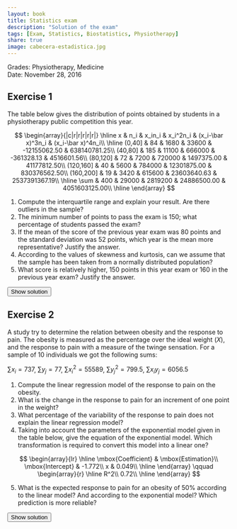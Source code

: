 ```yaml
---
layout: book
title: Statistics exam
description: "Solution of the exam"
tags: [Exam, Statistics, Biostatistics, Physiotherapy]
share: true
image: cabecera-estadistica.jpg
---
```




Grades: Physiotherapy, Medicine  
Date: November 28, 2016 

## Exercise 1
The table below gives the distribution of points obtained by students in a physiotherapy public competition this year.

$$
\begin{array}{|c|r|r|r|r|r|}
\hline
x & n_i & x_in_i & x_i^2n_i & (x_i-\bar x)^3n_i & (x_i-\bar x)^4n_i\\
\hline
(0,40] & 84 & 1680 & 33600 & -12155062.50 & 638140781.25\\
(40,80] & 185 & 11100 & 666000 & -361328.13 & 4516601.56\\
(80,120] & 72 & 7200 & 720000 & 1497375.00 & 41177812.50\\
(120,160] & 40 & 5600 & 784000 & 12301875.00 & 830376562.50\\
(160,200] & 19 & 3420 & 615600 & 23603640.63 & 2537391367.19\\
\hline
\sum & 400 & 29000 & 2819200 & 24886500.00 & 4051603125.00\\
\hline
\end{array}
$$

1. Compute the interquartile range and explain your result. Are there outliers in the sample?
2. The minimum number of points to pass the exam is 150; what percentage of students passed the exam?
3. If the mean of the score of the previous year exam was 80 points and the standard deviation was 52 points, which year is the mean more representative? Justify the answer.
4. According to the values of skewness and kurtosis, can we assume that the sample has been taken from a normally distributed population?
5. What score is relatively higher, 150 points in this year exam or 160 in the previous year exam? Justify the answer.



<div><button class="solution">Show solution</button></div>
<div id="solution" style="display: none">
1. $Q_1=43.48$ points, $Q_3=97.78$ points and $IQR=54.3$ points.<br/>
Fences: $F_1=-37.97$ points and $F_2=179.23$ points. Thus, there are outliers. <br/>
2. $F_{150}=0.925$, so the percentage of students that passed the exam is $7.5\%$. <br/>
3. This year: $\bar x=72.5$ points, $s^2=1791.75$ points², $s=42.3291$ points, $cv=0.5838$. <br/>
Previous year: $\bar x=80$ points, $s=52$ points, $cv=0.65$. <br/>
As the coefficient of variation of this year is less than the one of the previous year, there is less relative spread this year and the mean is more representative. <br/>
4. $g_1=0.8203$, so the distribution is right-skewed. $g_2=0.1551$, so the distribution is a little bit more peaked than a bell curve (leptokurtic). As $g_1$ and $g_2$ are between -2 and 2 we can assume that the sample has been taken from a normaly distributed population. <br/>
5. This year standard score: $z(150)=1.83$.<br/>
Previous year standard score: $z(160)=1.53$.<br/>
As the standard score of 150 this year is greater than the standard score of 160 the previous year, 150 points this year is relatively higher than 160 points the previous year.
</div>

## Exercise 2
A study try to determine the relation between obesity and the response to pain. The obesity is measured as the percentage over the ideal weight ($X$), and the response to pain with a measure of the twinge sensation.
For a sample of 10 individuals we got the following sums:

$\sum x_i=737$, $\sum y_j=77$, $\sum x_i^2=55589$, $\sum y_j^2=799.5$, $\sum x_iy_j=6056.5$

1. Compute the linear regression model of the response to pain on the obesity.
2. What is the change in the response to pain for an increment of one point in the weight?
3. What percentage of the variability of the response to pain does not explain the linear regression model?
4. Taking into account the parameters of the exponential model given in the table below, give the equation of the exponential model.
Which transformation is required to convert this model into a linear one?

$$
\begin{array}{lr}
  \hline
  \mbox{Coefficient} & \mbox{Estimation}\\
  \mbox{Intercept} & -1.772\\
  x & 0.049\\
  \hline
\end{array}
\qquad
\begin{array}{r}
  \hline
  R^2\\
  0.72\\
  \hline
\end{array}
$$

5. What is the expected response to pain for an obesity of 50\% according to the linear model?
And according to the exponential model?
Which prediction is more reliable?

<div><button class="solution">Show solution</button></div>
<div id="solution" style="display: none">
1. Linear model of response to pain on obesity: <br/>
$\bar x=73.7$, $s_x^2=127.21$. <br/>
$\bar y=7.7$, $s_y^2=20.66$. <br/>
$s_{xy}=38.16$<br/>
Regression line of pain relief on obesity: $y=-14.41+0.3x$. <br/>
2. For each increment of one unit in the obesity the response to pain will increase 0.3 units. <br/>
3. Linear coefficient of determination: $r^2=0.554$. So, the linear model explains the 55.4% of the variability of the response to pain and it does not explain the remaining 44.6%.<br/>
4. Exponential regression model: $y=e^{-1.772+0.049x}$. To compute this model you have to apply the logarithm to the dependen variable, that is, the response to pain and then compute the regression line of the logarithm of the response to pain on obesity. <br/>
5. Prediction with the linear model: $y(50)=0.59$ <br/>
Prediction with the exponential model: $y(50)=1.9699$ <br/>
The prediction with the exponential model is better as the exponential coefficient of determination is greater than the linear one. 
</div>

